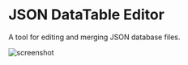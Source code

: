 # JSON DataTable Editor

A tool for editing and merging JSON database files.

![screenshot](../master/screenshot3.png)
